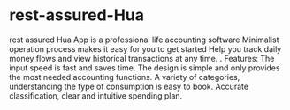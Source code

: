 # rest-assured-Hua
rest assured Hua App is a professional life accounting software Minimalist operation process makes it easy for you to get started Help you track daily money flows and view historical transactions at any time. .  Features: The input speed is fast and saves time. The design is simple and only provides the most needed accounting functions. A variety of categories, understanding the type of consumption is easy to book. Accurate classification, clear and intuitive spending plan.
